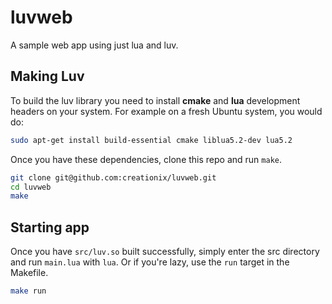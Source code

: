 # luvweb
A sample web app using just lua and luv.

## Making Luv

To build the luv library you need to install **cmake** and **lua** development
headers on your system.  For example on a fresh Ubuntu system, you would do:

```sh
sudo apt-get install build-essential cmake liblua5.2-dev lua5.2
```

Once you have these dependencies, clone this repo and run `make`.

```sh
git clone git@github.com:creationix/luvweb.git
cd luvweb
make
```

## Starting app

Once you have `src/luv.so` built successfully, simply enter the src directory
and run `main.lua` with `lua`.  Or if you're lazy, use the `run` target in the
Makefile.

```sh
make run
```
